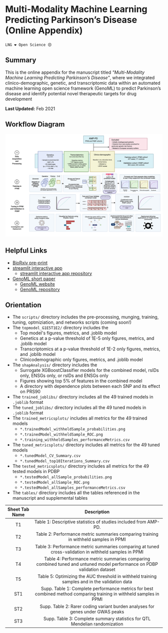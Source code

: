 # Multi-Modality Machine Learning Predicting Parkinson’s Disease (Online Appendix)

`LNG ❤️ Open Science 😍`

## Summary
This is the online appendix for the manuscript titled *"Multi-Modality Machine Learning Predicting Parkinson’s Disease"*, where we integrated clinico-demographic, genetic, and transcriptomic data within an automated machine learning open science framework (GenoML) to predict Parkinson’s disease and identify potential novel therapeutic targets for drug development

**Last Updated:** Feb 2021 

## Workflow Diagram 
![Workflow Diagram](https://github.com/GenoML/GenoML_multimodal_PD/blob/main/plots/workflow_fig1_new.jpeg)

## Helpful Links 
- [BioRxiv pre-print](https://www.biorxiv.org/content/10.1101/2021.03.05.434104v1)
- [streamlit interactive app](https://urldefense.com/v3/__https://share.streamlit.io/anant-dadu/shapleypdpredictiongenetics/main__;!!DZ3fjg!o0svR5aS1O5sxyVNhbUpOZKFslC7o63prvIfypa7vLnCWaxLD3x3hz5q5MIAmXG7Qw$)
    - [streamlit interactive app repository](https://github.com/anant-dadu/shapleyPDPredictionGenetics)
- [GenoML short paper](http://arxiv.org/abs/2103.03221v1)
    - [GenoML website](https://genoml.com/)
    - [GenoML repository](https://github.com/GenoML/genoml2)


## Orientation 
- The `scripts/` directory includes the pre-processing, munging, training, tuning, optmiziation, and networks scripts (coming soon!) 
- The `topmodel_G1E5T1E2/` directory includes the
    - Top model's figures, metrics, and .joblib model
    - Genetics at a p-value threshold of 1E-5 only figures, metrics, and .joblib model
    - Transcriptomics at a p-value threshold of 1E-2 only figures, metrics, and .joblib model
    - Clinicodemographic only figures, metrics, and .joblib model
- The `shapAnalysis/` directory includes the 
    - Surrogate XGBoostClassifier models for the combined model, rsIDs only, ENSGs only, or rsIDs and ENSGs only
    - Figures showing top 5% of features in the combined model 
    - A directory with dependence plots between each SNP and its effect on PRS90 
- The `trained_joblibs/` directory includes all the 49 trained models in `.joblib` format
- The `tuned_joblibs/` directory includes all the 49 tuned models in `.joblib` format
- The `trained_metricsplots/` includes all metrics for the 49 trained models 
    - `*.trainedModel_withheldSample_probabilities.png`
    - `*.trainedModel_withheldSample_ROC.png`
    - `*.training_withheldSamples_performanceMetrics.csv`
- The `tuned_metricsplots/` directory includes all metrics for the 49 tuned models 
    - `*.tunedModel_CV_Summary.csv`
    - `*.tunedModel_top10Iterations_Summary.csv`
- The `tested_metricsplots/` directory includes all metrics for the 49 tested models in PDBP
    - `*.testedModel_allSample_probabilities.png`
    - `*.testedModel_allSample_ROC.png`
    - `*.testedModel_allSamples_performanceMetrics.csv`
- The `tables/` directory includes all the tables referenced in the manuscript and supplemental tables 

| Sheet Tab Name 	|                                                       Description                                                       	|
|:--------------:	|:-----------------------------------------------------------------------------------------------------------------------:	|
|       T1       	|                             Table 1: Descriptive statistics of studies included from AMP-PD.                            	|
|       T2       	|                   Table 2: Performance metric summaries comparing training in withheld samples in PPMI                  	|
|       T3       	|          Table 3: Performance metric summaries comparing at tuned cross-validation in withheld samples in PPMI          	|
|       T4       	| Table 4: Performance metric summaries comparing combined tuned and untuned model performance on PDBP validation dataset 	|
|       T5       	|              Table 5: Optimizing the AUC threshold in withheld training samples and in the validation data              	|
|       ST1      	|   Supp. Table 1: Complete performance metrics for best combined method comparing training in withheld samples in PPMI   	|
|       ST2      	|                      Supp. Table 2: Rarer coding variant burden analyses for genes under GWAS peaks                     	|
|       ST3      	|                        Supp. Table 3: Complete summary statistics for QTL Mendelian randomization                       	|


